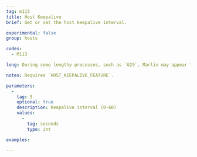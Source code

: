 ```yaml
---
tag: m113
title: Host Keepalive
brief: Get or set the host keepalive interval.

experimental: false
group: hosts

codes:
  - M113

long: During some lengthy processes, such as `G29`, Marlin may appear to the host to have "gone away." The "host keepalive" feature will send messages to the host when Marlin is busy or waiting for user response so the host won't try to reconnect.

notes: Requires `HOST_KEEPALIVE_FEATURE`.

parameters:
  -
    tag: S
    optional: true
    description: Keepalive interval (0-60)
    values:
      -
        tag: seconds
        type: int

examples:

---
```


